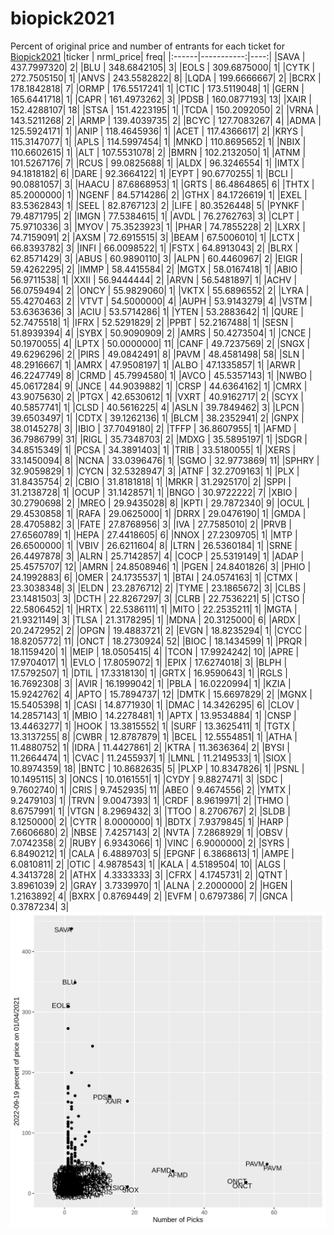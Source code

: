 # biopick2021
Percent of original price and number of entrants for each ticket for [Biopick2021](https://twitter.com/hashtag/Biopick2021)
|ticker |  nrml_price| freq|
|:------|-----------:|----:|
|SAVA   | 437.7997320|    2|
|BLU    | 348.6842105|    3|
|EOLS   | 309.6875000|    1|
|CYTK   | 272.7505150|    1|
|ANVS   | 243.5582822|    8|
|LQDA   | 199.6666667|    2|
|BCRX   | 178.1842818|    7|
|ORMP   | 176.5517241|    1|
|CTIC   | 173.5119048|    1|
|GERN   | 165.6441718|    1|
|CAPR   | 161.4973262|    3|
|PDSB   | 160.0877193|   13|
|XAIR   | 152.4288107|   18|
|STSA   | 151.4223195|    1|
|TCDA   | 150.2092050|    2|
|VRNA   | 143.5211268|    2|
|ARMP   | 139.4039735|    2|
|BCYC   | 127.7083267|    4|
|ADMA   | 125.5924171|    1|
|ANIP   | 118.4645936|    1|
|ACET   | 117.4366617|    2|
|KRYS   | 115.3147077|    1|
|APLS   | 114.5997454|    1|
|MNKD   | 110.8695652|    1|
|NBIX   | 110.6602615|    1|
|ALT    | 107.5531078|    2|
|BMRN   | 102.2132050|    1|
|ATNM   | 101.5267176|    7|
|RCUS   |  99.0825688|    1|
|ALDX   |  96.3246554|    1|
|IMTX   |  94.1818182|    6|
|DARE   |  92.3664122|    1|
|EYPT   |  90.6770255|    1|
|BCLI   |  90.0881057|    3|
|HAACU  |  87.6868953|    1|
|GRTS   |  86.4864865|    6|
|THTX   |  85.2000000|    1|
|NGENF  |  84.5714286|    2|
|GTHX   |  84.1726619|    1|
|EXEL   |  83.5362843|    1|
|SEEL   |  82.8767123|    2|
|LIFE   |  80.3526448|    5|
|PYNKF  |  79.4871795|    2|
|IMGN   |  77.5384615|    1|
|AVDL   |  76.2762763|    3|
|CLPT   |  75.9710336|    3|
|MYOV   |  75.3523923|    1|
|PHAR   |  74.7855228|    2|
|LXRX   |  74.7159091|    2|
|AXSM   |  72.6915515|    3|
|BEAM   |  67.5006010|    1|
|LCTX   |  66.8393782|    3|
|INFI   |  66.0098522|    1|
|FSTX   |  64.8913043|    2|
|BLRX   |  62.8571429|    3|
|ABUS   |  60.9890110|    3|
|ALPN   |  60.4460967|    2|
|EIGR   |  59.4262295|    2|
|IMMP   |  58.4415584|    2|
|MGTX   |  58.0167418|    1|
|ABIO   |  56.9711538|    1|
|XXII   |  56.9444444|    2|
|ARVN   |  56.5481897|    1|
|ACHV   |  56.0759494|    2|
|ONCY   |  55.9829060|    1|
|VKTX   |  55.6896552|    2|
|LYRA   |  55.4270463|    2|
|VTVT   |  54.5000000|    4|
|AUPH   |  53.9143279|    4|
|VSTM   |  53.6363636|    3|
|ACIU   |  53.5714286|    1|
|YTEN   |  53.2883642|    1|
|QURE   |  52.7475518|    1|
|IFRX   |  52.5291829|    2|
|PPBT   |  52.2167488|    1|
|SESN   |  51.8939394|    4|
|SYBX   |  50.9090909|    2|
|AMRS   |  50.4273504|    1|
|CNCE   |  50.1970055|    4|
|LPTX   |  50.0000000|   11|
|CANF   |  49.7237569|    2|
|SNGX   |  49.6296296|    2|
|PIRS   |  49.0842491|    8|
|PAVM   |  48.4581498|   58|
|SLN    |  48.2916667|    1|
|AMRX   |  47.9508197|    1|
|ALBO   |  47.1335857|    1|
|ARWR   |  46.2247749|    8|
|CRMD   |  45.7994580|    1|
|AVCO   |  45.5357143|    1|
|NWBO   |  45.0617284|    9|
|JNCE   |  44.9039882|    1|
|CRSP   |  44.6364162|    1|
|CMRX   |  43.9075630|    2|
|PTGX   |  42.6530612|    1|
|VXRT   |  40.9162717|    2|
|SCYX   |  40.5857741|    1|
|CLSD   |  40.5616225|    4|
|ASLN   |  39.7849462|    3|
|LPCN   |  39.6503497|    1|
|CDTX   |  39.1262136|    1|
|BLCM   |  38.2352941|    2|
|GNPX   |  38.0145278|    3|
|IBIO   |  37.7049180|    2|
|TFFP   |  36.8607955|    1|
|AFMD   |  36.7986799|   31|
|RIGL   |  35.7348703|    2|
|MDXG   |  35.5895197|    1|
|SDGR   |  34.8515349|    1|
|PCSA   |  34.3891403|    1|
|TRIB   |  33.5180055|    1|
|XERS   |  33.1450094|    8|
|NCNA   |  33.0396476|    1|
|SGMO   |  32.9773869|   11|
|SPHRY  |  32.9059829|    1|
|CYCN   |  32.5328947|    3|
|ATNF   |  32.2709163|    1|
|PLX    |  31.8435754|    2|
|CBIO   |  31.8181818|    1|
|MRKR   |  31.2925170|    2|
|SPPI   |  31.2138728|    1|
|OCUP   |  31.1428571|    1|
|BNGO   |  30.9722222|    7|
|XBIO   |  30.2790698|    2|
|MREO   |  29.9435028|    8|
|KPTI   |  29.7872340|    9|
|OCUL   |  29.4530858|    1|
|RAFA   |  29.0625000|    1|
|DRRX   |  29.0476190|    1|
|GMDA   |  28.4705882|    3|
|FATE   |  27.8768956|    3|
|IVA    |  27.7585010|    2|
|PRVB   |  27.6560789|    1|
|HEPA   |  27.4418605|    6|
|NNOX   |  27.2309705|    1|
|MTP    |  26.6500000|    1|
|VBIV   |  26.6211604|    8|
|LTRN   |  26.5360184|    1|
|SRNE   |  26.4497878|    3|
|ALRN   |  25.7142857|    4|
|COCP   |  25.5319149|    1|
|ADAP   |  25.4575707|   12|
|AMRN   |  24.8508946|    1|
|PGEN   |  24.8401826|    3|
|PHIO   |  24.1992883|    6|
|OMER   |  24.1735537|    1|
|BTAI   |  24.0574163|    1|
|CTMX   |  23.3038348|    3|
|ELDN   |  23.2876712|    2|
|TYME   |  23.1865672|    3|
|CLBS   |  23.1481503|    3|
|DCTH   |  22.8267297|    3|
|CLRB   |  22.7536221|    5|
|CTSO   |  22.5806452|    1|
|HRTX   |  22.5386111|    1|
|MITO   |  22.2535211|    1|
|MGTA   |  21.9321149|    3|
|TLSA   |  21.3178295|    1|
|MDNA   |  20.3125000|    6|
|ARDX   |  20.2472952|    2|
|OPGN   |  19.4883721|    2|
|EVGN   |  18.8235294|    1|
|CYCC   |  18.8205772|   11|
|ONCT   |  18.2730924|   52|
|BIOC   |  18.1434599|    1|
|PRQR   |  18.1159420|    1|
|MEIP   |  18.0505415|    4|
|TCON   |  17.9924242|   10|
|APRE   |  17.9704017|    1|
|EVLO   |  17.8059072|    1|
|EPIX   |  17.6274018|    3|
|BLPH   |  17.5792507|    1|
|DTIL   |  17.3318130|    1|
|GRTX   |  16.9590643|    1|
|RGLS   |  16.7692308|    3|
|AVIR   |  16.1999042|    1|
|PBLA   |  16.0220994|    1|
|KZIA   |  15.9242762|    4|
|APTO   |  15.7894737|   12|
|DMTK   |  15.6697829|    2|
|MGNX   |  15.5405398|    1|
|CASI   |  14.8771930|    1|
|DMAC   |  14.3426295|    6|
|CLOV   |  14.2857143|    1|
|MBIO   |  14.2278481|    1|
|APTX   |  13.9534884|    1|
|CNSP   |  13.4463277|    1|
|HOOK   |  13.3815552|    1|
|SURF   |  13.3625411|    1|
|TGTX   |  13.3137255|    8|
|CWBR   |  12.8787879|    1|
|BCEL   |  12.5554851|    1|
|ATHA   |  11.4880752|    1|
|IDRA   |  11.4427861|    2|
|KTRA   |  11.3636364|    2|
|BYSI   |  11.2664474|    1|
|CVAC   |  11.2455937|    1|
|LMNL   |  11.2149533|    1|
|SIOX   |  10.8974359|   18|
|BNTC   |  10.8682635|    5|
|PLXP   |  10.8347826|    1|
|PSNL   |  10.1495115|    3|
|ONCS   |  10.0161551|    1|
|CYDY   |   9.8827471|    3|
|SDC    |   9.7602740|    1|
|CRIS   |   9.7452935|   11|
|ABEO   |   9.4674556|    2|
|YMTX   |   9.2479103|    1|
|TRVN   |   9.0047393|    1|
|CRDF   |   8.9619971|    2|
|THMO   |   8.6757991|    1|
|VTGN   |   8.2969432|    3|
|TTOO   |   8.2706767|    2|
|SLDB   |   8.1250000|    2|
|CYTR   |   8.0000000|    1|
|BDTX   |   7.9379845|    1|
|HARP   |   7.6606680|    2|
|NBSE   |   7.4257143|    2|
|NVTA   |   7.2868929|    1|
|OBSV   |   7.0742358|    2|
|RUBY   |   6.9343066|    1|
|VINC   |   6.9000000|    2|
|SYRS   |   6.8490212|    1|
|CALA   |   6.4889703|    5|
|EPGNF  |   6.3868613|    1|
|AMPE   |   6.0810811|    2|
|OTIC   |   4.9878543|    1|
|KALA   |   4.5189504|   10|
|ALGS   |   4.3413728|    2|
|ATHX   |   4.3333333|    3|
|CFRX   |   4.1745731|    2|
|QTNT   |   3.8961039|    2|
|GRAY   |   3.7339970|    1|
|ALNA   |   2.2000000|    2|
|HGEN   |   1.2163892|    4|
|BXRX   |   0.8769449|    2|
|EVFM   |   0.6797386|    7|
|GNCA   |   0.3787234|    3|
![retvspicks](biopicks.png?raw=true)
